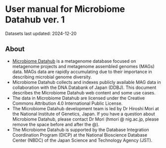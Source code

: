 # User manual for Microbiome Datahub ver. 1
Datasets last updated: 2024-12-20

## About
- [Microbiome Datahub](https://mdatahub.org/) is a metagenome database focused on metagenome projects and metagenome assembled genomes (MAGs) data. MAGs data are rapidly accumulating due to their importance in describing microbial genome diversity.
- Microbiome Datahub collects and indexes publicly available MAG data in collaboration with the DNA Databank of Japan (DDBJ). This document describes the Microbiome Datahub web content and some use cases.
- The data in Microbiome Datahub are licensed under the Creative Commons Attribution 4.0 International Public License.
- The Microbiome Datahub development team is led by Dr Hiroshi Mori at the National Institute of Genetics, Japan. If you have a question about Microbiome Datahub, please contact Dr Mori (hmori @ nig.ac.jp, please remove the space before and after the @).
- The Microbiome Datahub is supported by the Database Integration Coordination Program (DICP) at the National Bioscience Database Center (NBDC) of the Japan Science and Technology Agency (JST).
